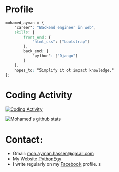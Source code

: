 # Profile

```css
mohamed_ayman = {
    "career": "Backend engineer in web",
    skills: {
        front_end: {
            "html_css": ["bootstrap"]
        },
        back_end: {
            "python": ["Django"]
        }
    },
    hopes_to: "Simplify it ot impact knowledge."
};
```
# Coding Activity

[![Coding Activity](https://github-readme-stats.vercel.app/api/wakatime?theme=react&username=mohamedayman28&layout=compact&v=2&custom_title=Mohamed's%20Coding%20Activity)](https://github.com/anuraghazra/github-readme-stats)

![Mohamed's github stats](https://github-readme-stats.vercel.app/api?theme=react&username=mohamedayman28&show_icons=true&hide=prs,issues,contribs&show_owner=true)

# Contact:
* Gmail: moh.ayman.hassen@gmail.com
* My Website [PythonEgy](http://www.pythonegy.com/)
* I write regularly on my [Facebook](https://www.facebook.com/MohamedAymanHassen/) profile.
s
